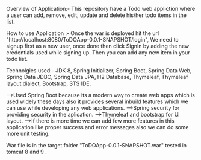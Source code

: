 Overview of Application:-
This repository have a Todo web appliction where a user can add, remove, edit, update and delete his/her todo items in the list.


How to use Application :-
Once the war is deployed hit the url "http://localhost:8080/ToDOApp-0.0.1-SNAPSHOT/login", 
We need to signup first as a new user, once done then click SignIn by adding the new credentials used while signing up.
Then you can add any new item in your todo list.


Technolgies used:-
JDK 8,
Spring Initializer,
Spring Boot,
Spring Data Web,
Spring Data JDBC,
Spring Data JPA,
H2 Database,
Thymeleaf,
Thymeleaf layout dialect,
Bootstrap,
STS IDE.

-->Used Spring Boot because its a modern way to create web apps which is used widely these days also it provides several inbuild features which we can use while developing any web applications. 
-->Spring security for providing security in the aplication. 
-->Thymeleaf and bootstrap for UI layout. 
-->If there is more time we can add few more features in this application like proper success and error messages also we can do some more unit testing. 


War file is in the target folder "ToDOApp-0.0.1-SNAPSHOT.war" tested in tomcat 8 and 9 .
